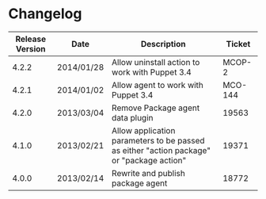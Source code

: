 Changelog
=========

|Release Version|Date|Description|Ticket|
|---------------|----|-----------|------|
|4.2.2|2014/01/28|Allow uninstall action to work with Puppet 3.4|MCOP-2|
|4.2.1|2014/01/02|Allow agent to work with Puppet 3.4|MCO-144|
|4.2.0|2013/03/04|Remove Package agent data plugin|19563|
|4.1.0|2013/02/21|Allow application parameters to be passed as either "action package" or "package action"|19371|
|4.0.0|2013/02/14|Rewrite and publish package agent|18772|
